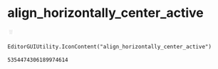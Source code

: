 # align_horizontally_center_active
![](/img/align_horizontally_center_active.png)

``` CSharp
EditorGUIUtility.IconContent("align_horizontally_center_active")
```
```
5354474306189974614
```
